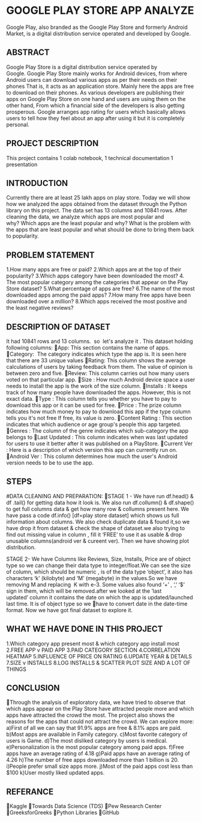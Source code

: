 
# GOOGLE PLAY STORE APP ANALYZE
Google Play, also branded as the Google Play Store and formerly Android Market, is a digital distribution service operated and developed by Google.




## ABSTRACT
Google Play Store is a digital distribution service operated by Google. Google Play Store mainly works for Android devices, from where Android users can download various apps as per their needs on their phones That is, it acts as an application store. Mainly here the apps are free to download on their phones. As various developers are publishing their apps on Google Play Store on one hand and users are using them on the other hand, From which a financial side of the developers is also getting prosperous. Google arranges app rating for users which basically allows users to tell how they feel about an app after using it but it is completely personal.
## PROJECT DESCRIPTION
This project contains 
1 colab notebook,
1 technical documentation
1 presentation
## INTRODUCTION
Currently there are at least 25 lakh apps on play store. Today we will show how we analyzed the apps obtained from the dataset through the Python library on this project. The data set has 13 columns and 10841 rows. After cleaning the data, we analyze which apps are most popular and why? Which apps are the least popular and why? What is the problem with the apps that are least popular and what should be done to bring them back to popularity.



## PROBLEM STATEMENT
1.How many apps are free or paid?
2.Which apps are at the top of their popularity?
3.Which apps category have been downloaded the most?
4.  The most popular category among the categories that appear on the Play Store dataset?
5.What percentage of apps are free?
6.The name of the most downloaded apps among the paid apps?
7.How many free apps have been downloaded over a million?
8.Which apps received the most positive and the least negative reviews?
## DESCRIPTION OF DATASET
It had 10841 rows and 13 columns.  so  let's analyze it .
This dataset holding following  columns:
App: This section contains the name of  apps.
Category:  The category indicates which type the app is. It is seen here that there are 33 unique values
Rating: This column shows the average calculations of users by taking feedback from them. The value of opinion is between zero and five.
Review: This column carries out how many users voted on that particular app.
Size : How much Android device space a user needs to install the app is the work of the size column.
Installs : It keeps track of how many people have downloaded the apps. However, this is not exact data.
Type : This column tells you whether you have to pay to download this app or it can be used for free.
Price : The prize column indicates how much money to pay to download this app if the type column tells you it's not free If free, its value is zero.
Content Rating : This section indicates that which audience or age group's people this app targeted.
Genres : The column of the genre indicates which sub-category the app belongs to
Last Updated : This column indicates when was last updated for users to use it better after it was published on a PlayStore.
Current Ver : Here is a description of which version this app can currently run on.
Android Ver : This column determines how much the user's Android version needs to be to use the app.
## STEPS
#DATA CLEANING AND PREPARATION: STAGE 1 - We have run df.head() & df .tail() for getting data how it look is. We also run df.collumn() & df.shape() to get full columns data & get how many row & collumns present here.
We have pass a code df.info() [df=play store dataset] which shows us full information about columns.
We also check duplicate data & found it,so we have drop it from dataset & check the shape of dataset.we also trying to find out missing value in column , fill it ‘FREE’ to use it as usable & drop unusable columns(android ver & cureent ver). Then we have showing plot distribution.

STAGE 2- We have Columns like Reviews, Size, Installs, Price are of object type so we can change their data type to integer/float.We can see the size of column, which should be numeric , is of the data type ‘object’, it also has characters ‘k’ (kilobyte) and ‘M’ (megabyte) in the values.So we have removing M and replacing  K with e-3. Some values also found ‘+’ , ‘,’ ‘$’ sign in them, which will be removed.after we looked at the ’last updated’ column it contains the date on which the app is updated/launched last time. It is of object type so we have to convert date in the date-time format. Now we have got final dataset to explore it.

## WHAT WE HAVE DONE IN THIS PROJECT
1.Which category app present most & which category app install most
2.FREE  APP v PAID APP
3.PAID CATEGORY SECTION 
4.CORRELATION  HEATMAP
5.INFLUENCE OF PRICE ON RATING 
6.UPDATE YEAR &  DETAILS
7.SIZE v INSTALLS
8.LOG INSTALLS & SCATTER PLOT SIZE
AND A LOT OF THINGS
## CONCLUSION
Through the analysis of exploratory data, we have tried to observe that which apps appear on the Play Store have attracted people more and which apps have attracted the crowd the most. The project also shows the reasons for the apps that could not attract the crowd. We can explore more:
a)First of all we can say that 91.9% apps are free & 8.1% apps are paid.
b)Most apps are available in Family category.
c)Most favorite category of users is Game.
d)The most disliked category by users is medical.
e)Personalization is the most popular category among paid apps.
f)Free apps have an average rating of 4.18
g)Paid apps have an average rating of 4.26
h)The number of free apps downloaded more than 1 billion is 20.
i)People prefer small size apps more.
j)Most of the paid apps cost less than $100
k)User mostly liked updated apps.

## REFERANCE
Kaggle
Towards Data Science (TDS)
Pew Research Center
GreeksforGreeks
Python Libraries
GitHub